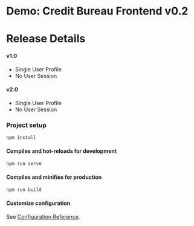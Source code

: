 # Demo: Credit Bureau Frontend v0.2

# Release Details
#### v1.0
- Single User Profile  
- No User Session  
#### v2.0
- Single User Profile  
- No User Session  

### Project setup
```
npm install
```

#### Compiles and hot-reloads for development
```
npm run serve
```

#### Compiles and minifies for production
```
npm run build
```

#### Customize configuration
See [Configuration Reference](https://cli.vuejs.org/config/).

